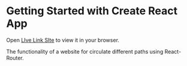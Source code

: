 # Getting Started with Create React App

Open [LIve Link SIte](https://product-review1.netlify.app/) to view it in your browser.

The functionality of a website for circulate different paths using React-Router.
